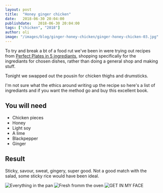 ```yaml
---
layout: post
title:  "Honey ginger chicken"
date:   2018-06-30 20:04:00
publishdate:   2018-06-30 20:04:00
tags: ["chicken", "2018"]
author: oli
image: "/images/blog/ginger-honey-chicken/ginger-honey-chicken-03.jpg"
---
```


To try and break a bt of a food rut we've been in were trying out recipes from [Perfect Plates in 5 ingrediants](https://amzn.to/2KxnhJ6), shopping specifically for the ingrediants for chosen dishes, rather than doing a general shop and making stuff.

Tonight we swapped out the pousin for chicken thighs and drumsticks.

I'm not sure what the ethics around writing up the recipe so here's a list of ingrediants and if you want the method go and buy this excellent book.


## You will need

* Chicken pieces
* Honey
* Light soy
* A lime
* Blackpepper
* Ginger

## Result

Sticky, savour, sweat, gingery, super good.  Not a good match with the salad, some sticky rice would have been ideal.

![Everything in the pan](/images/blog/ginger-honey-chicken/ginger-honey-chicken-01.jpg)
![Fresh fromm the oven](/images/blog/ginger-honey-chicken/ginger-honey-chicken-02.jpg)
![GET IN MY FACE](/images/blog/ginger-honey-chicken/ginger-honey-chicken-03.jpg)
